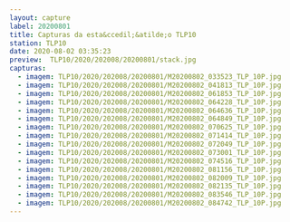 ```yaml
---
layout: capture
label: 20200801
title: Capturas da esta&ccedil;&atilde;o TLP10
station: TLP10
date: 2020-08-02 03:35:23
preview:  TLP10/2020/202008/20200801/stack.jpg
capturas:
  - imagem: TLP10/2020/202008/20200801/M20200802_033523_TLP_10P.jpg
  - imagem: TLP10/2020/202008/20200801/M20200802_041813_TLP_10P.jpg
  - imagem: TLP10/2020/202008/20200801/M20200802_061853_TLP_10P.jpg
  - imagem: TLP10/2020/202008/20200801/M20200802_064228_TLP_10P.jpg
  - imagem: TLP10/2020/202008/20200801/M20200802_064636_TLP_10P.jpg
  - imagem: TLP10/2020/202008/20200801/M20200802_064849_TLP_10P.jpg
  - imagem: TLP10/2020/202008/20200801/M20200802_070625_TLP_10P.jpg
  - imagem: TLP10/2020/202008/20200801/M20200802_071414_TLP_10P.jpg
  - imagem: TLP10/2020/202008/20200801/M20200802_072049_TLP_10P.jpg
  - imagem: TLP10/2020/202008/20200801/M20200802_073001_TLP_10P.jpg
  - imagem: TLP10/2020/202008/20200801/M20200802_074516_TLP_10P.jpg
  - imagem: TLP10/2020/202008/20200801/M20200802_081156_TLP_10P.jpg
  - imagem: TLP10/2020/202008/20200801/M20200802_082009_TLP_10P.jpg
  - imagem: TLP10/2020/202008/20200801/M20200802_082135_TLP_10P.jpg
  - imagem: TLP10/2020/202008/20200801/M20200802_083546_TLP_10P.jpg
  - imagem: TLP10/2020/202008/20200801/M20200802_084742_TLP_10P.jpg
---
```

